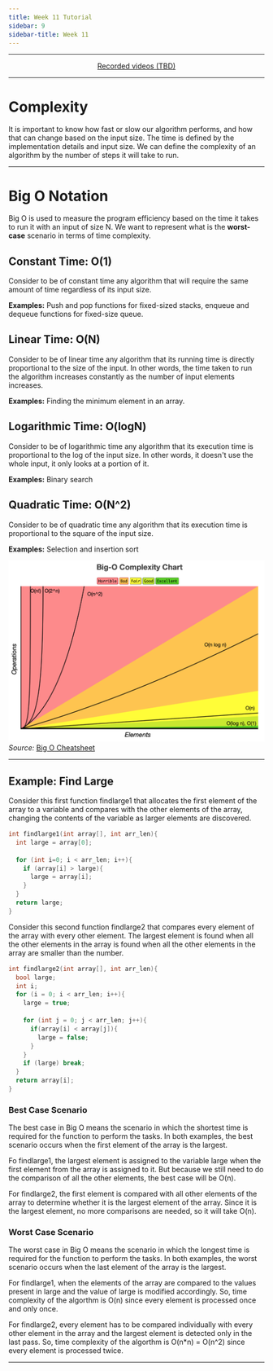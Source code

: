 ```yaml
---
title: Week 11 Tutorial
sidebar: 9
sidebar-title: Week 11
---
```



---


<p align="center"> <a href="https://youtu.be/"> Recorded videos (TBD) </a> </p>

---

# Complexity

It is important to know how fast or slow our algorithm performs, and how that can change based on the input size. The time is defined by the implementation details and input size. We can define the complexity of an algorithm by the number of steps it will take to run.

---

# Big O Notation

Big O is used to measure the program efficiency based on the time it takes to run it with an input of size N. We want to represent what is the **worst-case** scenario in terms of time complexity.

## Constant Time: O(1)

Consider to be of constant time any algorithm that will require the same amount of time regardless of its input size.

**Examples:** Push and pop functions for fixed-sized stacks, enqueue and dequeue functions for fixed-size queue.

## Linear Time: O(N)

Consider to be of linear time any algorithm that its running time is directly proportional to the size of the input. In other words, the time taken to run the algorithm increases constantly as the number of input elements increases.

**Examples:** Finding the minimum element in an array.

## Logarithmic Time: O(logN)

Consider to be of logarithmic time any algorithm that its execution time is proportional to the log of the input size. In other words, it doesn't use the whole input, it only looks at a portion of it.

**Examples:** Binary search

## Quadratic Time: O(N^2)

Consider to be of quadratic time any algorithm that its execution time is proportional to the square of the input size.

**Examples:** Selection and insertion sort

 
![chart](chart.png)
*Source:* <a href="https://www.bigocheatsheet.com"> Big O Cheatsheet </a>

---

## Example: Find Large

Consider this first function findlarge1 that allocates the first element of the array to a variable and compares with the other elements of the array, changing the contents of the variable as larger elements are discovered.

```c
int findlarge1(int array[], int arr_len){
  int large = array[0];

  for (int i=0; i < arr_len; i++){
    if (array[i] > large){
      large = array[i];
    }
  }
  return large;
}
```

Consider this second function findlarge2 that compares every element of the array with every other element. The largest element is found when all the other elements in the array is found when all the other elements in the array are smaller than the number.

```c
int findlarge2(int array[], int arr_len){
  bool large;
  int i;
  for (i = 0; i < arr_len; i++){
    large = true;

    for (int j = 0; j < arr_len; j++){
      if(array[i] < array[j]){
        large = false;
      }
    }
    if (large) break;
  }
  return array[i];
}
```

### Best Case Scenario

The best case in Big O means the scenario in which the shortest time is required for the function to perform the tasks. In both examples, the best scenario occurs when the first element of the array is the largest.

Fo findlarge1, the largest element is assigned to the variable large when the first element from the array is assigned to it. But because we still need to do the comparison of all the other elements, the best case will be O(n).

For findlarge2, the first element is compared with all other elements of the array to determine whether it is the largest element of the array. Since it is the largest element, no more comparisons are needed, so it will take O(n).

### Worst Case Scenario

The worst case in Big O means the scenario in which the longest time is required for the function to perform the tasks. In both examples, the worst scenario occurs when the last element of the array is the largest.

For findlarge1, when the elements of the array are compared to the values present in large and the value of large is modified accordingly. So, time complexity of the algorthm is O(n) since every element is processed once and only once.

For findlarge2, every element has to be compared individually with every other element in the array and the largest element is detected only in the last pass. So, time complexity of the algorthm is O(n*n) = O(n^2) since every element is processed twice.

---
